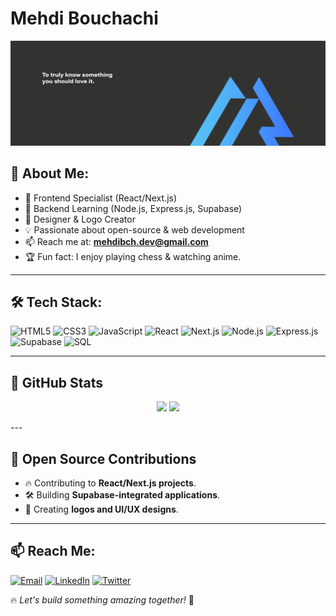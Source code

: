 # Mehdi Bouchachi

![Header](https://github.com/MehdiBouchachi/MehdiBouchachi/blob/main/Artboard%2033.png) <!-- Add a pixel-art or tech-themed banner -->

## 👋 About Me:

- 🚀 Frontend Specialist (React/Next.js)
- 🔧 Backend Learning (Node.js, Express.js, Supabase)
- 🎨 Designer & Logo Creator
- 💡 Passionate about open-source & web development
- 📫 Reach me at: **mehdibch.dev@gmail.com**
- 🏆 Fun fact: I enjoy playing chess & watching anime.

---

## 🛠 Tech Stack:
![HTML5](https://img.shields.io/badge/html5-E34F26?style=for-the-badge&logo=html5&logoColor=white)
![CSS3](https://img.shields.io/badge/css3-1572B6?style=for-the-badge&logo=css3&logoColor=white)
![JavaScript](https://img.shields.io/badge/javascript-F7DF1E?style=for-the-badge&logo=javascript&logoColor=black)
![React](https://img.shields.io/badge/react-61DAFB?style=for-the-badge&logo=react&logoColor=black)
![Next.js](https://img.shields.io/badge/next.js-000000?style=for-the-badge&logo=nextdotjs&logoColor=white)
![Node.js](https://img.shields.io/badge/node.js-339933?style=for-the-badge&logo=nodedotjs&logoColor=white)
![Express.js](https://img.shields.io/badge/express.js-000000?style=for-the-badge&logo=express&logoColor=white)
![Supabase](https://img.shields.io/badge/supabase-3ECF8E?style=for-the-badge&logo=supabase&logoColor=white)
![SQL](https://img.shields.io/badge/sql-4479A1?style=for-the-badge&logo=mysql&logoColor=white)

---

## 🚀 GitHub Stats
<p align="center">
  <img src="https://github-readme-stats.vercel.app/api?username=MehdiBouchachi&show_icons=true&theme=radical&include_all_commits=true&count_private=true&hide=prs,issues&custom_title=Mehdi%20Bouchachi%27s%20GitHub%20Stats" width="49%">
  <img src="https://github-readme-stats.vercel.app/api/top-langs/?username=MehdiBouchachi&layout=compact&theme=radical&langs_count=6&hide=handlebars" width="49%">
</p>
---

## 📌 Open Source Contributions
- 🔥 Contributing to **React/Next.js projects**.
- 🛠 Building **Supabase-integrated applications**.
- 🎨 Creating **logos and UI/UX designs**.

---

## 📫 Reach Me:
[![Email](https://img.shields.io/badge/email-D14836?style=for-the-badge&logo=gmail&logoColor=white)](mailto:mehdibch.dev@gmail.com)
[![LinkedIn](https://img.shields.io/badge/LinkedIn-0077B5?style=for-the-badge&logo=linkedin&logoColor=white)](https://www.linkedin.com/in/mehdi-bouchachi-79a874281/)
[![Twitter](https://img.shields.io/badge/Twitter-1DA1F2?style=for-the-badge&logo=twitter&logoColor=white)](https://twitter.com/MehdiBchh)

🔥 *Let's build something amazing together!* 🚀
